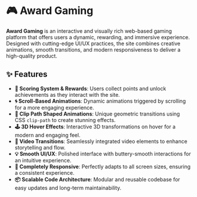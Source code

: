 # 🎮 Award Gaming

**Award Gaming** is an interactive and visually rich web-based gaming platform that offers users a dynamic, rewarding, and immersive experience. Designed with cutting-edge UI/UX practices, the site combines creative animations, smooth transitions, and modern responsiveness to deliver a high-quality product.

## ✨ Features

- **🎯 Scoring System & Rewards**: Users collect points and unlock achievements as they interact with the site.
- **🌀 Scroll-Based Animations**: Dynamic animations triggered by scrolling for a more engaging experience.
- **🧩 Clip Path Shaped Animations**: Unique geometric transitions using CSS `clip-path` to create stunning effects.
- **🕹️ 3D Hover Effects**: Interactive 3D transformations on hover for a modern and engaging feel.
- **🎥 Video Transitions**: Seamlessly integrated video elements to enhance storytelling and flow.
- **💡 Smooth UI/UX**: Polished interface with buttery-smooth interactions for an intuitive experience.
- **📱 Completely Responsive**: Perfectly adapts to all screen sizes, ensuring a consistent experience.
- **📦 Scalable Code Architecture**: Modular and reusable codebase for easy updates and long-term maintainability.
